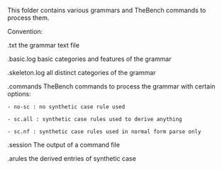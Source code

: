 This folder contains various grammars and TheBench commands to process them.

Convention:

.txt the grammar text file

.basic.log basic categories and features of the grammar

.skeleton.log all distinct categories of the grammar

.commands TheBench commands to process the grammar with certain options:

    - no-sc : no synthetic case rule used

    - sc.all : synthetic case rules used to derive anything

    - sc.nf : synthetic case rules used in normal form parse only

.session The output of a command file

.arules the derived entries of synthetic case
